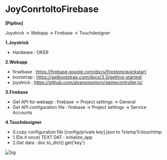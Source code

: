 # JoyConrtoltoFirebase

**[Pipline]**

Joystrick -> Webapp -> Firebase -> Touchdesigner

**1.Joystrick**
- Hardware : OKER

**2.Webapp**
- firsebase : https://firebase.google.com/docs/firestore/quickstart
- bootstrap  : https://getbootstrap.com/docs/3.3/getting-started/
- joystrick : https://github.com/alvaromontoro/gamecontroller.js/

**3.Firebase**
- Get API for webapp : firebase -> Project settings -> General
- Get API configuration file : firebase -> Project settings -> Service Accounts

**4.Touchdesigner**
- 0.copy configuration file [config/private key].json to %temp%\touchtmp
- 1.(Do it once) TEXT DAT : initialize_app 
- 2.Get data : doc.to_dict().get('key')



![bg](https://user-images.githubusercontent.com/17475338/126764234-9526a434-6799-427c-9c3b-5456152fa308.PNG)
